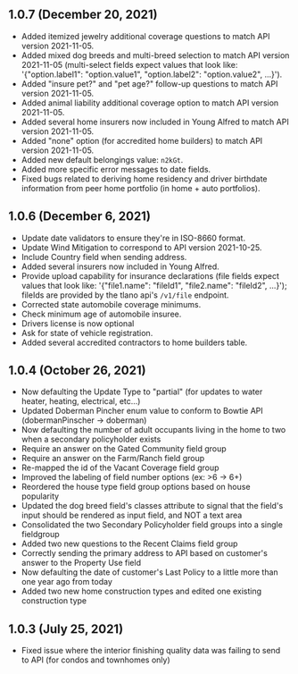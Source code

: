 ## 1.0.7 (December 20, 2021)

* Added itemized jewelry additional coverage questions to match API version 2021-11-05.
* Added mixed dog breeds and multi-breed selection to match API version 2021-11-05 (multi-select fields expect values that look like: '{"option.label1": "option.value1", "option.label2": "option.value2", ...}').
* Added "insure pet?" and "pet age?" follow-up questions to match API version 2021-11-05.
* Added animal liability additional coverage option to match API version 2021-11-05.
* Added several home insurers now included in Young Alfred to match API version 2021-11-05.
* Added "none" option (for accredited home builders) to match API version 2021-11-05.
* Added new default belongings value: `n2kGt`.
* Added more specific error messages to date fields.
* Fixed bugs related to deriving home residency and driver birthdate information from peer home portfolio (in home + auto portfolios).

## 1.0.6 (December 6, 2021)

* Update date validators to ensure they're in ISO-8660 format.
* Update Wind Mitigation to correspond to API version 2021-10-25.
* Include Country field when sending address.
* Added several insurers now included in Young Alfred.
* Provide upload capability for insurance declarations (file fields expect values that look like: '{"file1.name": "fileId1", "file2.name": "fileId2", ...}'); fileIds are provided by the tlano api's `/v1/file` endpoint.
* Corrected state automobile coverage minimums.
* Check minimum age of automobile insuree.
* Drivers license is now optional
* Ask for state of vehicle registration.
* Added several accredited contractors to home builders table.

## 1.0.4 (October 26, 2021)

* Now defaulting the Update Type to "partial" (for updates to water heater, heating, electrical, etc...)
* Updated Doberman Pincher enum value to conform to Bowtie API (dobermanPinscher -> doberman)
* Now defaulting the number of adult occupants living in the home to two when a secondary policyholder exists
* Require an answer on the Gated Community field group
* Require an answer on the Farm/Ranch field group
* Re-mapped the id of the Vacant Coverage field group
* Improved the labeling of field number options (ex: >6 -> 6+)
* Reordered the house type field group options based on house popularity
* Updated the dog breed field's classes attribute to signal that the field's input should be rendered as input field, and NOT a text area
* Consolidated the two Secondary Policyholder field groups into a single fieldgroup
* Added two new questions to the Recent Claims field group
* Correctly sending the primary address to API based on customer's answer to the Property Use field
* Now defaulting the date of customer's Last Policy to a little more than one year ago from today
* Added two new home construction types and edited one existing construction type

## 1.0.3 (July 25, 2021)

* Fixed issue where the interior finishing quality data was failing to send to API (for condos and townhomes only) 
